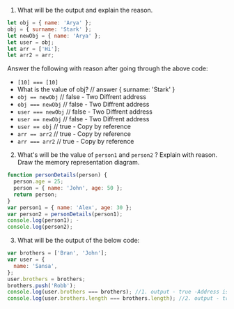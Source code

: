 1. What will be the output and explain the reason.

```js
let obj = { name: 'Arya' };
obj = { surname: 'Stark' };
let newObj = { name: 'Arya' };
let user = obj;
let arr = ['Hi'];
let arr2 = arr;
```

Answer the following with reason after going through the above code:

- `[10] === [10]`
- What is the value of obj? // answer { surname: 'Stark' }
- `obj == newObj`  //  false - Two Diffrent address 
- `obj === newObj` // false  - Two Diffrent address 
- `user === newObj` // false  - Two Diffrent address 
- `user == newObj` //  false  - Two Diffrent address
- `user == obj`    //  true   - Copy by reference 
- `arr == arr2`    // true    - Copy by reference 
- `arr === arr2`   // true    - Copy by reference 

2. What's will be the value of `person1` and `person2` ? Explain with reason. Draw the memory representation diagram.

<!-- To add this image here use ![name](./hello.jpg) -->

```js
function personDetails(person) {
  person.age = 25;
  person = { name: 'John', age: 50 };
  return person;
}
var person1 = { name: 'Alex', age: 30 };
var person2 = personDetails(person1);
console.log(person1); - 
console.log(person2);
```

3. What will be the output of the below code:

```js
var brothers = ['Bran', 'John'];
var user = {
  name: 'Sansa',
};
user.brothers = brothers;
brothers.push('Robb');
console.log(user.brothers === brothers); //1. output - true -Address is same   
console.log(user.brothers.length === brothers.length); //2. output - true  - 
```
